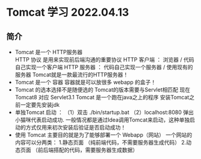 # Tomcat 学习  2022.04.13
## 简介
+  Tomcat 是一个 HTTP服务器  
      HTTP 协议 是用来实现前后端沟通的重要协议
      HTTP 客户端 ： 浏览器 / 代码自己实现一个客户端
      HTTP 服务器 ： 代码自己实现一个服务器 / 使用现有的服务器  Tomcat就是一款最流行的HTTP服务器！
+  Tomcat 是一个 容器
      容器就是可以放很多 webapp 的盒子！
+  Tomcat 的选本选择不是随便选的
      Tomcat的版本需要与Servlet相匹配
      现在 Tomcat8 对应 Servlet3.1
      Tomcat 是一个跑在java之上的程序 安装Tomcat之前一定要先安装jdk
+  单独Tomcat 启动 ： （1）双击 ./bin/startup.bat （2）localhost:8080 弹出小猫咪代表启动成功. 
      一般情况都是通过Idea调用Tomcat来启动，这种单独启动的方式仅用来初次安装后验证是否启动成功！
+  使用 Tomcat 主要目的就是为了能够部署一个 Webapp（网站）
      一个网站的内容可以分两类：
      1.静态页面 （纯前端代码，不需要服务器生成代码）
      2.动态页面 （前后端搭配的代码，需要服务器生成数据）  

